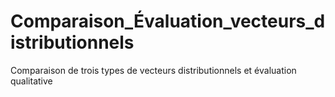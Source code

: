 # Comparaison_Évaluation_vecteurs_distributionnels
Comparaison de trois types de vecteurs distributionnels et évaluation qualitative
